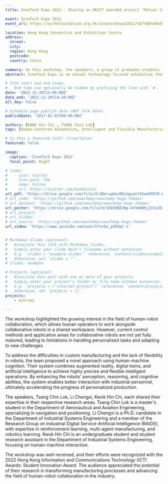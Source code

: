 ```yaml
---
title: InnoTech Expo 2022 - Sharing on HKICT awarded project "Mutual Cognitive Human-Robot Collaborative Manufacturing System"

event: InnoTech Expo 2022
event_url: https://ourhkfoundation.org.hk/innotechexpo2022/%E7%8E%A9%E5%91%B3%E7%A7%91%E6%99%AE/%E5%9F%BA%E6%96%BC%E4%BA%BA%E6%A9%9F%E4%BA%92%E8%AA%8D%E7%9F%A5%E7%9A%84%E6%A9%9F%E6%A2%B0%E4%BA%BA%E5%8D%94%E4%BD%9C%E8%A3%BD%E9%80%A0%E7%B3%BB%E7%B5%B1-12%E6%9C%8820%E6%97%A5-%E6%98%9F%E6%9C%9F%E4%BA%8C?value=fun&type=Innovation

location: Hong Kong Convention and Exhibition Centre
address:
  street: 
  city: 
  region: Hong Kong
  postcode: 
  country: China

summary: In this workshop, the speakers, a group of graduate students from Hong Kong Polytechnic University, presented their innovative research on a Mutual Cognitive Human-Robot Collaborative Manufacturing System. This system explores the concept of Industrial 5.0, focusing on human-robot collaborative work environments to improve manufacturing and assembly tasks in smart factories.
abstract: InnoTech Expo is an annual technology-focused exhibition that showcases the latest innovations, cutting-edge technologies, and advancements in various industries. As a prominent event in the technology landscape, InnoTech Expo attracts professionals, businesses, and enthusiasts from different sectors who are eager to explore and experience the future of technology. Industry 5.0 has attracted worldwide attention with its reference to the human-machine collaborative work model, which allows human operators and collaborative robots to perform a variety of manufacturing and assembly tasks in a shared workspace, and is widely used in the smart factory. However, the control methods and application areas of collaborative robots are still immature, and the robots lack the ability to adapt to new tasks in response to personalized tasks. In order to solve the difficulties of customized production and the lack of robot flexibility, a team of students from Hong Kong Polytechnic University proposes a human-machine cognitive robotic collaborative manufacturing system to improve the efficiency of the collaboration between the two parties. The system combines artificial intelligence with augmented reality and digital augmentation technologies to achieve highly detailed and flexible intelligent operations. The system enables robots to significantly improve their perception, reasoning, and cognitive abilities, so that they can better interact with industrial personnel and accelerate the progress of personalized production.

# Talk start and end times.
#   End time can optionally be hidden by prefixing the line with `#`.
date: '2022-12-20T14:00:00Z'
date_end: '2022-12-20T14:20:00Z'
all_day: false

# Schedule page publish date (NOT talk date).
publishDate: '2017-01-01T00:00:00Z'

authors: [KWOK Hin Chi , TSANG Chin Lok]
tags: [Human-Centered Automation, Intelligent and Flexible Manufacturing, Learning and Adaptive Systems]

# Is this a featured talk? (true/false)
featured: false

image:
  caption: 'InnoTech Expo 2022'
  focal_point: Right

# links:
#   - icon: twitter
#     icon_pack: fab
#     name: Follow
#     url: https://twitter.com/kwokhinchi
url_pdf: 'https://drive.google.com/file/d/1BmrugUacRbLUguatY2keeOVD7R-WDpI9/view?usp=sharing'
# url_code: 'https://github.com/wowchemy/wowchemy-hugo-themes'
# url_dataset: 'https://github.com/wowchemy/wowchemy-hugo-themes'
url_poster: 'https://drive.google.com/file/d/1Ekh9BIVNp-kFXm08KjZihv2Er1D4_Hl1/view?usp=sharing'
# url_project: ''
# url_slides: ''
# url_source: 'https://github.com/wowchemy/wowchemy-hugo-themes'
url_video: 'https://www.youtube.com/watch?v=6o_pd5VpC-s'


# Markdown Slides (optional).
#   Associate this talk with Markdown slides.
#   Simply enter your slide deck's filename without extension.
#   E.g. `slides = "example-slides"` references `content/slides/example-slides.md`.
#   Otherwise, set `slides = ""`.
# slides: example

# Projects (optional).
#   Associate this post with one or more of your projects.
#   Simply enter your project's folder or file name without extension.
#   E.g. `projects = ["internal-project"]` references `content/project/deep-learning/index.md`.
#   Otherwise, set `projects = []`.
projects: 
    - mchrcms

---
```



The workshop highlighted the growing interest in the field of human-robot collaboration, which allows human operators to work alongside collaborative robots in a shared workspace. However, current control methods and application areas for collaborative robots are not yet fully matured, leading to limitations in handling personalized tasks and adapting to new challenges.

To address the difficulties in custom manufacturing and the lack of flexibility in robots, the team proposed a novel approach using human-machine cognition. Their system combines augmented reality, digital twins, and artificial intelligence to achieve highly precise and flexible intelligent operations. By enhancing the robots' perception, reasoning, and cognitive abilities, the system enables better interaction with industrial personnel, ultimately accelerating the progress of personalized production.

The speakers, Tsang Chin Lok, Li Chengxi, Kwok Hin Chi, each shared their expertise in their respective research areas. Tsang Chin Lok is a master's student in the Department of Aeronautical and Aviation Engineering, specializing in navigation and positioning. Li Chengxi is a Ph.D. candidate in the Department of Industrial Systems Engineering and a member of the Research Group on Industrial Digital Service-Artificial Intelligence (RAIDS), with expertise in reinforcement learning, multi-agent manufacturing, and robotics learning. Kwok Hin Chi is an undergraduate student and student research assistant in the Department of Industrial Systems Engineering, focusing on human-machine interaction.

The workshop was well-received, and their efforts were recognized with the 2022 Hong Kong Information and Communications Technology (ICT) Awards: Student Innovation Award. The audience appreciated the potential of their research in transforming manufacturing processes and advancing the field of human-robot collaboration in the industry.
